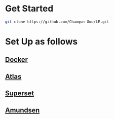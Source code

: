 # Get Started

```bash
git clone https://github.com/Chaoqun-Guo/LE.git
```

# Set Up as follows

## [Docker](./docker)

## [Atlas](./atlas)

## [Superset](./superset)

## [Amundsen](./amundsen)


